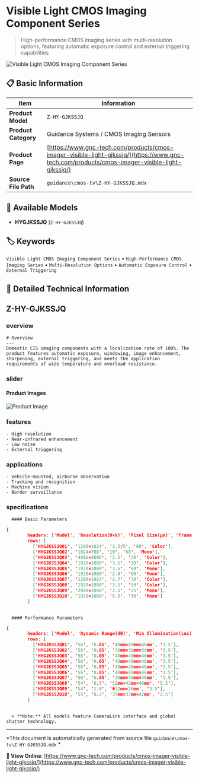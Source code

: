 # Visible Light CMOS Imaging Component Series

> High-performance CMOS imaging series with multi-resolution options, featuring automatic exposure control and external triggering capabilities

![Visible Light CMOS Imaging Component Series](https://www.gnc-tech.com/images/products/guidance/cmos-tv/Z-HY-GJKSSJQ/Z-HY-GJKSSJQ.webp)

## 📋 Basic Information

| Item | Information |
|------|------|
| **Product Model** | `Z-HY-GJKSSJQ` |
| **Product Category** | Guidance Systems / CMOS Imaging Sensors |
| **Product Page** | [https://www.gnc-tech.com/products/cmos-imager-visible-light-gjkssjq/](https://www.gnc-tech.com/products/cmos-imager-visible-light-gjkssjq/) |
| **Source File Path** | `guidance\cmos-tv\Z-HY-GJKSSJQ.mdx` |

## 🔧 Available Models

- **HYGJKSSJQ** (`Z-HY-GJKSSJQ`)

## 🏷️ Keywords

`Visible Light CMOS Imaging Component Series` • `High-Performance CMOS Imaging Series` • `Multi-Resolution Options` • `Automatic Exposure Control` • `External Triggering`

## 📖 Detailed Technical Information


## Z-HY-GJKSSJQ

  
### overview

    # Overview
    ---
    Domestic CIS imaging components with a localization rate of 100%. The product features automatic exposure, windowing, image enhancement, sharpening, external triggering, and meets the application requirements of wide temperature and overload resistance.
  

  
### slider

    
#### Product Images

![Product Image](https://www.gnc-tech.com/images/products/Z-HY-GJKSSJQ-Slide-01.webp)


  

  
### features

    - High resolution
    - Near-infrared enhancement
    - Low noise
    - External triggering
  

  
### applications

    - Vehicle-mounted, airborne observation
    - Tracking and recognition
    - Machine vision
    - Border surveillance
  

  
### specifications

    
      #### Basic Parameters
      
```json
{
        headers: ['Model', 'Resolution(H×V)', 'Pixel Size(μm)', 'Frame Rate(Hz)', 'Type'],
        rows: [
          ['HYGJKSSJQ01', '1280×1024', '2.5/5', '60', 'Color'],
          ['HYGJKSSJQ02', '1024×768', '10', '60', 'Mono'],
          ['HYGJKSSJQ03', '4096×4096', '2.5', '30', 'Color'],
          ['HYGJKSSJQ04', '1920×1080', '3.5', '30', 'Color'],
          ['HYGJKSSJQ05', '1920×1080', '3.5', '60', 'Mono'],
          ['HYGJKSSJQ06', '1920×1080', '2.8', '60', 'Mono'],
          ['HYGJKSSJQ07', '1280×1024', '2.7', '30', 'Color'],
          ['HYGJKSSJQ08', '1920×1080', '3.5', '50', 'Color'],
          ['HYGJKSSJQ09', '2048×2048', '2.5', '25', 'Mono'],
          ['HYGJKSSJQ10', '1920×1080', '5.5', '30', 'Mono']
        ]
      
```


      #### Performance Parameters
      
```json
{
        headers: ['Model', 'Dynamic Range(dB)', 'Min Illumination(Lux)', 'Dimensions', 'Power(W)'],
        rows: [
          ['HYGJKSSJQ01', '56', '0.05', '40mm×40mm×46mm', '3.5'],
          ['HYGJKSSJQ02', '56', '0.05', '38mm×38mm×30mm', '3.5'],
          ['HYGJKSSJQ03', '56', '0.05', '40mm×40mm×46mm', '3.5'],
          ['HYGJKSSJQ04', '56', '0.05', '40mm×40mm×46mm', '3.5'],
          ['HYGJKSSJQ05', '56', '0.05', '40mm×40mm×46mm', '3.5'],
          ['HYGJKSSJQ06', '56', '0.05', '40mm×40mm×46mm', '1.5'],
          ['HYGJKSSJQ07', '56', '0.05', '40mm×40mm×46mm', '1.5'],
          ['HYGJKSSJQ08', '54', '0.5', '52mm×42mm×46mm', '5.5'],
          ['HYGJKSSJQ09', '54', '1.0', 'Φ32mm×26mm', '3.5'],
          ['HYGJKSSJQ10', '55', '0.2', '37mm×37mm×42mm', '2.5']
        ]
      
```


      > **Note:** All models feature CameraLink interface and global shutter technology.
    
  

---

*This document is automatically generated from source file `guidance\cmos-tv\Z-HY-GJKSSJQ.mdx` *

**🔗 View Online**: [https://www.gnc-tech.com/products/cmos-imager-visible-light-gjkssjq/](https://www.gnc-tech.com/products/cmos-imager-visible-light-gjkssjq/)
